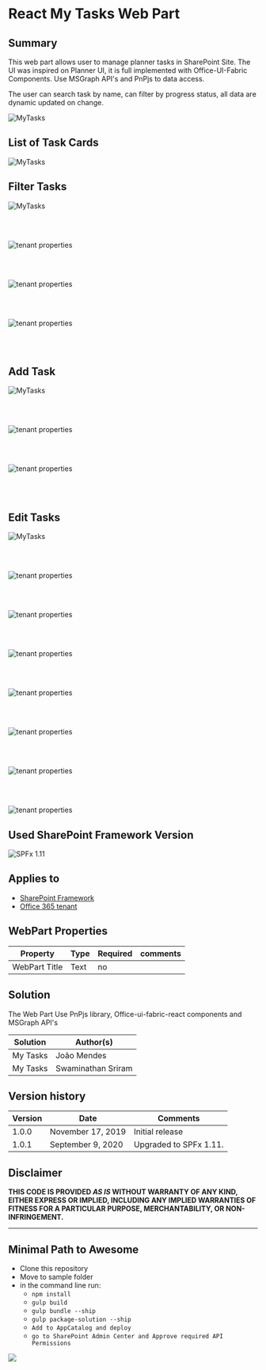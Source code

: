 # React My Tasks Web Part 

## Summary

This web part allows user to manage planner tasks in SharePoint Site. The UI was inspired on Planner UI, it is full implemented with Office-UI-Fabric Components. Use MSGraph API's and PnPjs to data access.

The user can search task by name, can filter by progress status, all data are dynamic updated on change.

![MyTasks](/samples/react-mytasks/assets/MyTasks.gif)

## List of Task Cards

![MyTasks](https://github.com/joaojmendes/sp-dev-fx-webparts/blob/My-Tasks/samples/react-mytasks/assets/screen1.png)

## Filter Tasks

![MyTasks](https://github.com/joaojmendes/sp-dev-fx-webparts/blob/My-Tasks/samples/react-mytasks/assets/screen2.png)  

</br>
</br>


![tenant properties](https://github.com/joaojmendes/sp-dev-fx-webparts/blob/My-Tasks/samples/react-mytasks/assets/screen3.png)  


</br>
</br>


![tenant properties](/samples/react-mytasks/assets/screen4.png) 


</br>
</br>


![tenant properties](/samples/react-mytasks/assets/screen5.png)  

</br>
</br>

## Add Task  
  
![MyTasks](/samples/react-mytasks/assets/AddTask.gif)

</br>
</br>



![tenant properties](/samples/react-mytasks/assets/screen6.png)  

</br>
</br>


![tenant properties](/samples/react-mytasks/assets/screen7.png)  

</br>
</br>

## Edit Tasks


![MyTasks](/samples/react-mytasks/assets/EditTask.gif)

</br>
</br>

![tenant properties](/samples/react-mytasks/assets/screen8.png)  
  

</br>
</br>


![tenant properties](/samples/react-mytasks/assets/screen9.png)  
  

</br>
</br>


![tenant properties](/samples/react-mytasks/assets/screen10.png)  

</br>
</br>


![tenant properties](/samples/react-mytasks/assets/screen11.png)  

  

</br>
</br>


![tenant properties](/samples/react-mytasks/assets/screen12.png)  


</br>
</br>



![tenant properties](/samples/react-mytasks/assets/screen13.png)  

  
</br>
</br>



![tenant properties](/samples/react-mytasks/assets/screen14.png)  

  


## Used SharePoint Framework Version 
![SPFx 1.11](https://img.shields.io/badge/version-1.11.0-green.svg)

## Applies to

* [SharePoint Framework](https://docs.microsoft.com/sharepoint/dev/spfx/sharepoint-framework-overview)
* [Office 365 tenant](https://docs.microsoft.com/sharepoint/dev/spfx/set-up-your-development-environment)

## WebPart Properties
 
Property |Type|Required| comments
--------------------|----|--------|----------
WebPart Title| Text| no|
 

## Solution

The Web Part Use PnPjs library, Office-ui-fabric-react components and MSGraph API's

Solution|Author(s)
--------|---------
My Tasks |João Mendes
My Tasks |Swaminathan Sriram

## Version history

Version|Date|Comments
-------|----|--------
1.0.0|November 17, 2019|Initial release
1.0.1|September 9, 2020|Upgraded to SPFx 1.11.

## Disclaimer

**THIS CODE IS PROVIDED *AS IS* WITHOUT WARRANTY OF ANY KIND, EITHER EXPRESS OR IMPLIED, INCLUDING ANY IMPLIED WARRANTIES OF FITNESS FOR A PARTICULAR PURPOSE, MERCHANTABILITY, OR NON-INFRINGEMENT.**

---

## Minimal Path to Awesome

- Clone this repository
- Move to sample folder
- in the command line run:
  - `npm install`
  - `gulp build`
  - `gulp bundle --ship`
  - `gulp package-solution --ship`
  - `Add to AppCatalog and deploy`
   - `go to SharePoint Admin Center and Approve required API Permissions`


<img src="https://telemetry.sharepointpnp.com/sp-dev-fx-webparts/samples/react-MyTask" />
